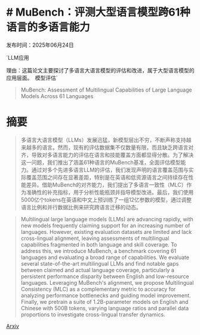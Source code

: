 # # MuBench：评测大型语言模型跨61种语言的多语言能力

发布时间：2025年06月24日

`LLM应用

理由：这篇论文主要探讨了多语言大语言模型的评估和改进，属于大型语言模型的应用层面。` `模型评估`

> MuBench: Assessment of Multilingual Capabilities of Large Language Models Across 61 Languages

# 摘要

> 多语言大语言模型（LLMs）发展迅猛，新模型层出不穷，不断声称支持越来越多的语言。然而，现有的评估数据集不仅数量有限，而且缺乏跨语言对齐，导致对多语言能力的评估在语言和技能覆盖方面都显得分散。为了解决这一问题，我们推出了涵盖61种语言的MuBench基准，全面评估模型能力。通过对多个先进多语言LLM的评估，我们发现声明的语言覆盖范围与实际覆盖范围之间存在显著差距，特别是在英语和低资源语言之间持续存在性能差异。借助MuBench的对齐能力，我们提出了多语言一致性（MLC）作为准确性的补充指标，用于分析性能瓶颈并指导模型改进。最后，我们使用5000亿个tokens在英语和中文上预训练了一组12亿参数的模型，通过调整语言比例和并行数据比例来研究跨语言迁移的动态。

> Multilingual large language models (LLMs) are advancing rapidly, with new models frequently claiming support for an increasing number of languages. However, existing evaluation datasets are limited and lack cross-lingual alignment, leaving assessments of multilingual capabilities fragmented in both language and skill coverage. To address this, we introduce MuBench, a benchmark covering 61 languages and evaluating a broad range of capabilities. We evaluate several state-of-the-art multilingual LLMs and find notable gaps between claimed and actual language coverage, particularly a persistent performance disparity between English and low-resource languages. Leveraging MuBench's alignment, we propose Multilingual Consistency (MLC) as a complementary metric to accuracy for analyzing performance bottlenecks and guiding model improvement. Finally, we pretrain a suite of 1.2B-parameter models on English and Chinese with 500B tokens, varying language ratios and parallel data proportions to investigate cross-lingual transfer dynamics.

[Arxiv](https://arxiv.org/abs/2506.19468)